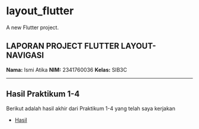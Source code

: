 # layout_flutter

A new Flutter project.

## LAPORAN PROJECT FLUTTER LAYOUT-NAVIGASI

**Nama:** Ismi Atika
**NIM:** 2341760036
**Kelas:** SIB3C

---

## Hasil Praktikum 1-4

Berikut adalah hasil akhir dari Praktikum 1-4 yang telah saya kerjakan

- [Hasil](image/Hasil.png)

